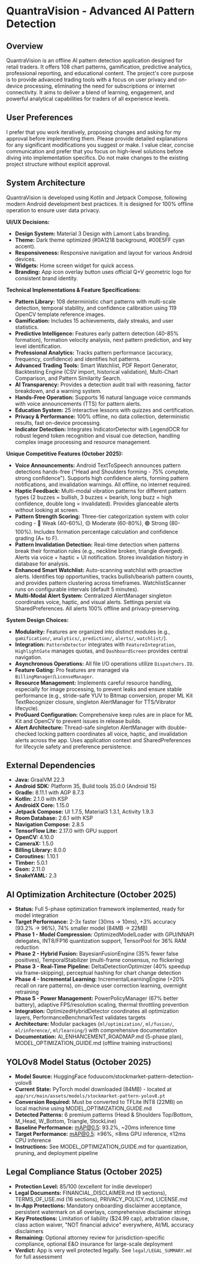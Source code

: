 # QuantraVision - Advanced AI Pattern Detection

## Overview
QuantraVision is an offline AI pattern detection application designed for retail traders. It offers 108 chart patterns, gamification, predictive analytics, professional reporting, and educational content. The project's core purpose is to provide advanced trading tools with a focus on user privacy and on-device processing, eliminating the need for subscriptions or internet connectivity. It aims to deliver a blend of learning, engagement, and powerful analytical capabilities for traders of all experience levels.

## User Preferences
I prefer that you work iteratively, proposing changes and asking for my approval before implementing them. Please provide detailed explanations for any significant modifications you suggest or make. I value clear, concise communication and prefer that you focus on high-level solutions before diving into implementation specifics. Do not make changes to the existing project structure without explicit approval.

## System Architecture
QuantraVision is developed using Kotlin and Jetpack Compose, following modern Android development best practices. It is designed for 100% offline operation to ensure user data privacy.

**UI/UX Decisions:**
-   **Design System:** Material 3 Design with Lamont Labs branding.
-   **Theme:** Dark theme optimized (#0A1218 background, #00E5FF cyan accent).
-   **Responsiveness:** Responsive navigation and layout for various Android devices.
-   **Widgets:** Home screen widget for quick access.
-   **Branding:** App icon overlay button uses official Q+V geometric logo for consistent brand identity.

**Technical Implementations & Feature Specifications:**
-   **Pattern Library:** 108 deterministic chart patterns with multi-scale detection, temporal stability, and confidence calibration using 119 OpenCV template reference images.
-   **Gamification:** Includes 15 achievements, daily streaks, and user statistics.
-   **Predictive Intelligence:** Features early pattern detection (40-85% formation), formation velocity analysis, next pattern prediction, and key level identification.
-   **Professional Analytics:** Tracks pattern performance (accuracy, frequency, confidence) and identifies hot patterns.
-   **Advanced Trading Tools:** Smart Watchlist, PDF Report Generator, Backtesting Engine (CSV import, historical validation), Multi-Chart Comparison, and Pattern Similarity Search.
-   **AI Transparency:** Provides a detection audit trail with reasoning, factor breakdown, and a warning system.
-   **Hands-Free Operation:** Supports 16 natural language voice commands with voice announcements (TTS) for pattern alerts.
-   **Education System:** 25 interactive lessons with quizzes and certification.
-   **Privacy & Performance:** 100% offline, no data collection, deterministic results, fast on-device processing.
-   **Indicator Detection:** Integrates IndicatorDetector with LegendOCR for robust legend token recognition and visual cue detection, handling complex image processing and resource management.

**Unique Competitive Features (October 2025):**
-   **Voice Announcements:** Android TextToSpeech announces pattern detections hands-free ("Head and Shoulders forming - 75% complete, strong confidence"). Supports high confidence alerts, forming pattern notifications, and invalidation warnings. All offline, no internet required.
-   **Haptic Feedback:** Multi-modal vibration patterns for different pattern types (2 buzzes = bullish, 3 buzzes = bearish, long buzz = high confidence, double long = invalidated). Provides glanceable alerts without looking at screen.
-   **Pattern Strength Scoring:** Three-tier categorization system with color coding - 🔴 Weak (40-60%), 🟡 Moderate (60-80%), 🟢 Strong (80-100%). Includes formation percentage calculation and confidence grading (A+ to F).
-   **Pattern Invalidation Detection:** Real-time detection when patterns break their formation rules (e.g., neckline broken, triangle diverged). Alerts via voice + haptic + UI notification. Stores invalidation history in database for analysis.
-   **Enhanced Smart Watchlist:** Auto-scanning watchlist with proactive alerts. Identifies top opportunities, tracks bullish/bearish pattern counts, and provides pattern clustering across timeframes. WatchlistScanner runs on configurable intervals (default 5 minutes).
-   **Multi-Modal Alert System:** Centralized AlertManager singleton coordinates voice, haptic, and visual alerts. Settings persist via SharedPreferences. All alerts 100% offline and privacy-preserving.

**System Design Choices:**
-   **Modularity:** Features are organized into distinct modules (e.g., `gamification/`, `analytics/`, `prediction/`, `alerts/`, `watchlist/`).
-   **Integration:** `PatternDetector` integrates with `FeatureIntegration`, `HighlightGate` manages quotas, and `DashboardScreen` provides central navigation.
-   **Asynchronous Operations:** All file I/O operations utilize `Dispatchers.IO`.
-   **Feature Gating:** Pro features are managed via `BillingManager`/`LicenseManager`.
-   **Resource Management:** Implements careful resource handling, especially for image processing, to prevent leaks and ensure stable performance (e.g., stride-safe YUV to Bitmap conversion, proper ML Kit TextRecognizer closure, singleton AlertManager for TTS/Vibrator lifecycle).
-   **ProGuard Configuration:** Comprehensive keep rules are in place for ML Kit and OpenCV to prevent issues in release builds.
-   **Alert Architecture:** Thread-safe singleton AlertManager with double-checked locking pattern coordinates all voice, haptic, and invalidation alerts across the app. Uses application context and SharedPreferences for lifecycle safety and preference persistence.

## External Dependencies
-   **Java:** GraalVM 22.3
-   **Android SDK:** Platform 35, Build tools 35.0.0 (Android 15)
-   **Gradle:** 8.11.1 with AGP 8.7.3
-   **Kotlin:** 2.1.0 with KSP
-   **AndroidX Core:** 1.15.0
-   **Jetpack Compose:** UI 1.7.5, Material3 1.3.1, Activity 1.9.3
-   **Room Database:** 2.6.1 with KSP
-   **Navigation Compose:** 2.8.5
-   **TensorFlow Lite:** 2.17.0 with GPU support
-   **OpenCV:** 4.10.0
-   **CameraX:** 1.5.0
-   **Billing Library:** 8.0.0
-   **Coroutines:** 1.10.1
-   **Timber:** 5.0.1
-   **Gson:** 2.11.0
-   **SnakeYAML:** 2.3

## AI Optimization Architecture (October 2025)
-   **Status:** Full 5-phase optimization framework implemented, ready for model integration
-   **Target Performance:** 2-3x faster (30ms → 10ms), +3% accuracy (93.2% → 96%), 74% smaller model (84MB → 22MB)
-   **Phase 1 - Model Compression:** OptimizedModelLoader with GPU/NNAPI delegates, INT8/FP16 quantization support, TensorPool for 36% RAM reduction
-   **Phase 2 - Hybrid Fusion:** BayesianFusionEngine (35% fewer false positives), TemporalStabilizer (multi-frame consensus, no flickering)
-   **Phase 3 - Real-Time Pipeline:** DeltaDetectionOptimizer (40% speedup via frame-skipping), perceptual hashing for chart change detection
-   **Phase 4 - Incremental Learning:** IncrementalLearningEngine (+20% recall on rare patterns), on-device user correction learning, overnight retraining
-   **Phase 5 - Power Management:** PowerPolicyManager (67% better battery), adaptive FPS/resolution scaling, thermal throttling prevention
-   **Integration:** OptimizedHybridDetector coordinates all optimization layers, PerformanceBenchmarkTest validates targets
-   **Architecture:** Modular packages (`ml/optimization/`, `ml/fusion/`, `ml/inference/`, `ml/learning/`) with comprehensive documentation
-   **Documentation:** AI_ENHANCEMENT_ROADMAP.md (5-phase plan), MODEL_OPTIMIZATION_GUIDE.md (offline training instructions)

## YOLOv8 Model Status (October 2025)
-   **Model Source:** HuggingFace foduucom/stockmarket-pattern-detection-yolov8
-   **Current State:** PyTorch model downloaded (84MB) - located at `app/src/main/assets/models/stockmarket-pattern-yolov8.pt`
-   **Conversion Required:** Must be converted to TFLite INT8 (22MB) on local machine using MODEL_OPTIMIZATION_GUIDE.md
-   **Detected Patterns:** 6 premium patterns (Head & Shoulders Top/Bottom, M_Head, W_Bottom, Triangle, StockLine)
-   **Baseline Performance:** mAP@0.5: 93.2%, ~20ms inference time
-   **Target Performance:** mAP@0.5: ≥96%, ≤8ms GPU inference, ≤12ms CPU inference
-   **Instructions:** See MODEL_OPTIMIZATION_GUIDE.md for quantization, pruning, and deployment pipeline

## Legal Compliance Status (October 2025)
-   **Protection Level:** 85/100 (excellent for indie developer)
-   **Legal Documents:** FINANCIAL_DISCLAIMER.md (9 sections), TERMS_OF_USE.md (16 sections), PRIVACY_POLICY.md, LICENSE.md
-   **In-App Protections:** Mandatory onboarding disclaimer acceptance, persistent watermark on all overlays, comprehensive disclaimer strings
-   **Key Protections:** Limitation of liability ($24.99 cap), arbitration clause, class action waiver, "NOT financial advice" everywhere, AI/ML accuracy disclaimers
-   **Remaining:** Optional attorney review for jurisdiction-specific compliance, optional E&O insurance for large-scale deployment
-   **Verdict:** App is very well protected legally. See `legal/LEGAL_SUMMARY.md` for full assessment